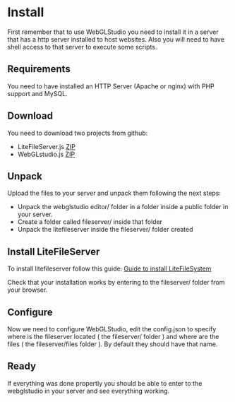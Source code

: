 # Install

First remember that to use WebGLStudio you need to install it in a server that has a http server installed to host websites.
Also you will need to have shell access to that server to execute some scripts.

## Requirements

You need to have installed an HTTP Server (Apache or nginx) with PHP support and MySQL.

## Download
You need to download two projects from github:
- LiteFileServer.js [ZIP](https://github.com/jagenjo/litefilesystem.js/archive/master.zip)
- WebGLstudio.js [ZIP](https://github.com/jagenjo/webglstudio.js/archive/master.zip)

## Unpack
Upload the files to your server and unpack them following the next steps:

- Unpack the webglstudio editor/ folder in a folder inside a public folder in your server.
- Create a folder called fileserver/ inside that folder
- Unpack the litefileserver inside the fileserver/ folder created

## Install LiteFileServer

To install litefileserver follow this guide: [Guide to install LiteFileSystem](https://github.com/jagenjo/litefilesystem.js/blob/master/INSTALL.md)

Check that your installation works by entering to the fileserver/ folder from your browser.

## Configure 

Now we need to configure WebGLStudio, edit the config.json to specify where is the fileserver located ( the fileserver/ folder ) and where are the files ( the fileserver/files folder ).
By default they should have that name.

## Ready

If everything was done propertly you should be able to enter to the webglstudio in your server and see everything working.


